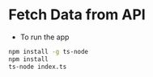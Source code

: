 # Fetch Data from API

- To run the app

```bash
npm install -g ts-node
npm install
ts-node index.ts
```
